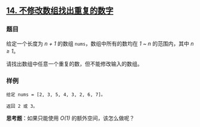 ## [14. 不修改数组找出重复的数字](https://www.acwing.com/problem/content/15/)

### 题目

给定一个长度为 *n + 1* 的数组 `nums`，数组中所有的数均在 *1 ~ n* 的范围内，其中 *n ≥ 1*。

请找出数组中任意一个重复的数，但不能修改输入的数组。

### 样例

```
给定 nums = [2, 3, 5, 4, 3, 2, 6, 7]。

返回 2 或 3。
```

**思考题**：如果只能使用 *O(1)* 的额外空间，该怎么做呢？
